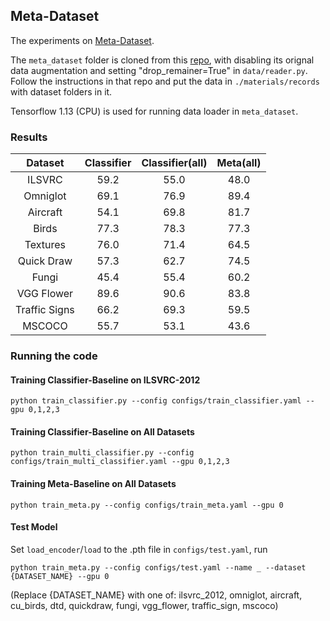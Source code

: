 ## Meta-Dataset

The experiments on [Meta-Dataset](https://arxiv.org/abs/1903.03096).

The `meta_dataset` folder is cloned from this [repo](h), with disabling its orignal data augmentation and setting "drop_remainer=True" in `data/reader.py`. Follow the instructions in that repo and put the data in `./materials/records` with dataset folders in it.

Tensorflow 1.13 (CPU) is used for running data loader in `meta_dataset`.

### Results

Dataset|Classifier|Classifier(all)|Meta(all)
:-:|:-:|:-:|:-:
ILSVRC|59.2|55.0|48.0
Omniglot|69.1|76.9|89.4
Aircraft|54.1|69.8|81.7
Birds|77.3|78.3|77.3
Textures|76.0|71.4|64.5
Quick Draw|57.3|62.7|74.5
Fungi|45.4|55.4|60.2
VGG Flower|89.6|90.6|83.8
Traffic Signs|66.2|69.3|59.5
MSCOCO|55.7|53.1|43.6

### Running the code

#### Training Classifier-Baseline on ILSVRC-2012
```
python train_classifier.py --config configs/train_classifier.yaml --gpu 0,1,2,3
```

#### Training Classifier-Baseline on All Datasets
```
python train_multi_classifier.py --config configs/train_multi_classifier.yaml --gpu 0,1,2,3
```

#### Training Meta-Baseline on All Datasets
```
python train_meta.py --config configs/train_meta.yaml --gpu 0
```

#### Test Model

Set `load_encoder`/`load` to the .pth file in `configs/test.yaml`, run
```
python train_meta.py --config configs/test.yaml --name _ --dataset {DATASET_NAME} --gpu 0
```
(Replace {DATASET_NAME} with one of: ilsvrc_2012, omniglot, aircraft, cu_birds, dtd, quickdraw, fungi, vgg_flower, traffic_sign, mscoco)
